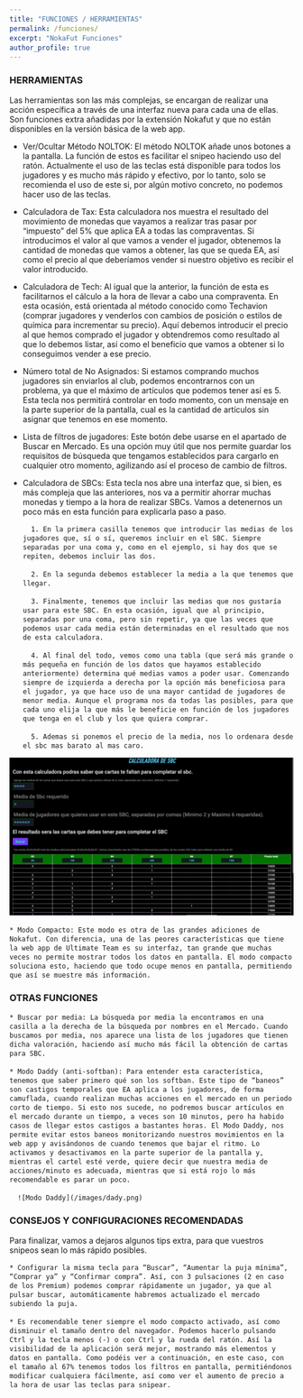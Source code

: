 ```yaml
---
title: "FUNCIONES / HERRAMIENTAS"
permalink: /funciones/
excerpt: "NokaFut Funciones"
author_profile: true
---
```


### HERRAMIENTAS

Las herramientas son las más complejas, se encargan de realizar una acción específica a través de una interfaz nueva para cada una de ellas. Son funciones extra añadidas por la extensión Nokafut y que no están disponibles en la versión básica de la web app.

  * Ver/Ocultar Método NOLTOK: El método NOLTOK añade unos botones a la pantalla. La función de estos es facilitar el snipeo haciendo uso del ratón. Actualmente el uso de las teclas está disponible para todos los jugadores y es mucho más rápido y efectivo, por lo tanto, solo se recomienda el uso de este si, por algún motivo concreto, no podemos hacer uso de las teclas.

  * Calculadora de Tax: Esta calculadora nos muestra el resultado del movimiento de monedas que vayamos a realizar tras pasar por “impuesto” del 5% que aplica EA a todas las compraventas. Si introducimos el valor al que vamos a vender el jugador, obtenemos la cantidad de monedas que vamos a obtener, las que se queda EA, así como el precio al que deberíamos vender si nuestro objetivo es recibir el valor introducido.

  * Calculadora de Tech: Al igual que la anterior, la función de esta es facilitarnos el cálculo a la hora de llevar a cabo una compraventa. En esta ocasión, está orientada al método conocido como Techavion (comprar jugadores y venderlos con cambios de posición o estilos de química para incrementar su precio). Aquí debemos introducir el precio al que hemos comprado el jugador y obtendremos como resultado al que lo debemos listar, así como el beneficio que vamos a obtener si lo conseguimos vender a ese precio.

  * Número total de No Asignados: Si estamos comprando muchos jugadores sin enviarlos al club, podemos encontrarnos con un problema, ya que el máximo de artículos que podemos tener así es 5. Esta tecla nos permitirá controlar en todo momento, con un mensaje en la parte superior de la pantalla, cual es la cantidad de artículos sin asignar que tenemos en ese momento.

  * Lista de filtros de jugadores: Este botón debe usarse en el apartado de Buscar en Mercado. Es una opción muy útil que nos permite guardar los requisitos de búsqueda que tengamos establecidos para cargarlo en cualquier otro momento, agilizando así el proceso de cambio de filtros.

  * Calculadora de SBCs: Esta tecla nos abre una interfaz que, si bien, es más compleja que las anteriores, nos va a permitir ahorrar muchas monedas y tiempo a la hora de realizar SBCs. Vamos a detenernos un poco más en esta función para explicarla paso a paso.

          1. En la primera casilla tenemos que introducir las medias de los jugadores que, sí o sí, queremos incluir en el SBC. Siempre separadas por una coma y, como en el ejemplo, si hay dos que se repiten, debemos incluir las dos.

          2. En la segunda debemos establecer la media a la que tenemos que llegar.

          3. Finalmente, tenemos que incluir las medias que nos gustaría usar para este SBC. En esta ocasión, igual que al principio, separadas por una coma, pero sin repetir, ya que las veces que podemos usar cada media están determinadas en el resultado que nos de esta calculadora.

          4. Al final del todo, vemos como una tabla (que será más grande o más pequeña en función de los datos que hayamos establecido anteriormente) determina qué medias vamos a poder usar. Comenzando siempre de izquierda a derecha por la opción más beneficiosa para el jugador, ya que hace uso de una mayor cantidad de jugadores de menor media. Aunque el programa nos da todas las posibles, para que cada uno elija la que más le beneficie en función de los jugadores que tenga en el club y los que quiera comprar.

          5. Ademas si ponemos el precio de la media, nos lo ordenara desde el sbc mas barato al mas caro.

  ![Calculadora SBCs](/images/calcusbc.png)


    * Modo Compacto: Este modo es otra de las grandes adiciones de Nokafut. Con diferencia, una de las peores características que tiene la web app de Ultimate Team es su interfaz, tan grande que muchas veces no permite mostrar todos los datos en pantalla. El modo compacto soluciona esto, haciendo que todo ocupe menos en pantalla, permitiendo que así se muestre más información.


### OTRAS FUNCIONES


    * Buscar por media: La búsqueda por media la encontramos en una casilla a la derecha de la búsqueda por nombres en el Mercado. Cuando buscamos por media, nos aparece una lista de los jugadores que tienen dicha valoración, haciendo así mucho más fácil la obtención de cartas para SBC.

    * Modo Daddy (anti-softban): Para entender esta característica, tenemos que saber primero qué son los softban. Este tipo de “baneos” son castigos temporales que EA aplica a los jugadores, de forma camuflada, cuando realizan muchas acciones en el mercado en un periodo corto de tiempo. Si esto nos sucede, no podremos buscar artículos en el mercado durante un tiempo, a veces son 10 minutos, pero ha habido casos de llegar estos castigos a bastantes horas. El Modo Daddy, nos permite evitar estos baneos monitorizando nuestros movimientos en la web app y avisándonos de cuando tenemos que bajar el ritmo. Lo activamos y desactivamos en la parte superior de la pantalla y, mientras el cartel esté verde, quiere decir que nuestra media de acciones/minuto es adecuada, mientras que si está rojo lo más recomendable es parar un poco.

      ![Modo Daddy](/images/dady.png)


### CONSEJOS Y CONFIGURACIONES RECOMENDADAS

Para finalizar, vamos a dejaros algunos tips extra, para que vuestros snipeos sean lo más rápido posibles.

    * Configurar la misma tecla para “Buscar”, “Aumentar la puja mínima”, “Comprar ya” y “Confirmar compra”. Así, con 3 pulsaciones (2 en caso de los Premium) podemos comprar rápidamente un jugador, ya que al pulsar buscar, automáticamente habremos actualizado el mercado subiendo la puja.

    * Es recomendable tener siempre el modo compacto activado, así como disminuir el tamaño dentro del navegador. Podemos hacerlo pulsando Ctrl y la tecla menos (-) o con Ctrl y la rueda del ratón. Así la visibilidad de la aplicación será mejor, mostrando más elementos y datos en pantalla. Como podéis ver a continuación, en este caso, con el tamaño al 67% tenemos todos los filtros en pantalla, permitiéndonos modificar cualquiera fácilmente, así como ver el aumento de precio a la hora de usar las teclas para snipear.
